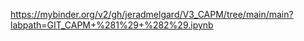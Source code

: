 https://mybinder.org/v2/gh/jeradmelgard/V3_CAPM/tree/main/main?labpath=GIT_CAPM+%281%29+%282%29.ipynb
